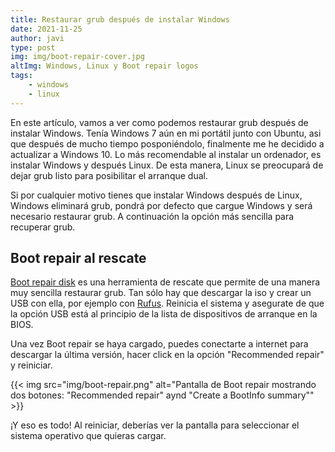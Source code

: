 ```yaml
---
title: Restaurar grub después de instalar Windows
date: 2021-11-25
author: javi
type: post
img: img/boot-repair-cover.jpg
altImg: Windows, Linux y Boot repair logos
tags:
    - windows
    - linux
---
```

En este artículo, vamos a ver como podemos restaurar grub después de instalar Windows. Tenía Windows 7 aún en mi portátil junto con Ubuntu, asi que después de mucho tiempo posponiéndolo, finalmente me he decidido a actualizar a Windows 10. Lo más recomendable al instalar un ordenador, es instalar Windows y después Linux. De esta manera, Linux se preocupará de dejar grub listo para posibilitar el arranque dual.

Si por cualquier motivo tienes que instalar Windows después de Linux, Windows eliminará grub, pondrá por defecto que cargue Windows y será necesario restaurar grub. A continuación la opción más sencilla para recuperar grub.

## Boot repair al rescate
[Boot repair disk](https://sourceforge.net/projects/boot-repair-cd/files/) es una herramienta de rescate que permite de una manera muy sencilla restaurar grub. Tan sólo hay que descargar la iso y crear un USB con ella, por ejemplo con [Rufus](https://rufus.ie/en/). Reinicia el sistema y asegurate de que la opción USB está al principio de la lista de dispositivos de arranque en la BIOS.

Una vez Boot repair se haya cargado, puedes conectarte a internet para descargar la última versión, hacer click en la opción "Recommended repair" y reiniciar.

{{< img src="img/boot-repair.png" alt="Pantalla de Boot repair mostrando dos botones: \"Recommended repair\" aynd \"Create a BootInfo summary\"" >}}

¡Y eso es todo! Al reiniciar, deberías ver la pantalla para seleccionar el sistema operativo que quieras cargar.
